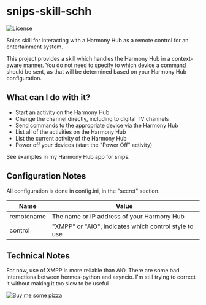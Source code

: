 # snips-skill-schh
[![License](https://img.shields.io/github/license/franc6/snips-skill-schh.svg)](https://github.com/franc6/snips-skill-schh/blob/master/LICENSE)

Snips skill for interacting with a Harmony Hub as a remote control for
an entertainment system.

This project provides a skill which handles the Harmony Hub in a
context-aware manner.  You do not need to specify to which device a
command should be sent, as that will be determined based on your Harmony
Hub configuration.


## What can I do with it?
* Start an activity on the Harmony Hub
* Change the channel directly, including to digital TV channels
* Send commands to the appropriate device via the Harmony Hub
* List all of the activities on the Harmony Hub
* List the current activity of the Harmony Hub
* Power off your devices (start the "Power Off" activity)

See examples in my Harmony Hub app for snips.


## Configuration Notes
All configuration is done in config.ini, in the "secret" section.

Name | Value
---- | -----
remotename | The name or IP address of your Harmony Hub
control    | "XMPP" or "AIO", indicates which control style to use


## Technical Notes
For now, use of XMPP is more reliable than AIO.  There are some bad
interactions between hermes-python and asyncio.  I'm still trying to
correct it without making it too slow to be useful

[![Buy me some pizza](https://www.buymeacoffee.com/assets/img/custom_images/orange_img.png)](https://www.buymeacoffee.com/qpunYPZx5)
